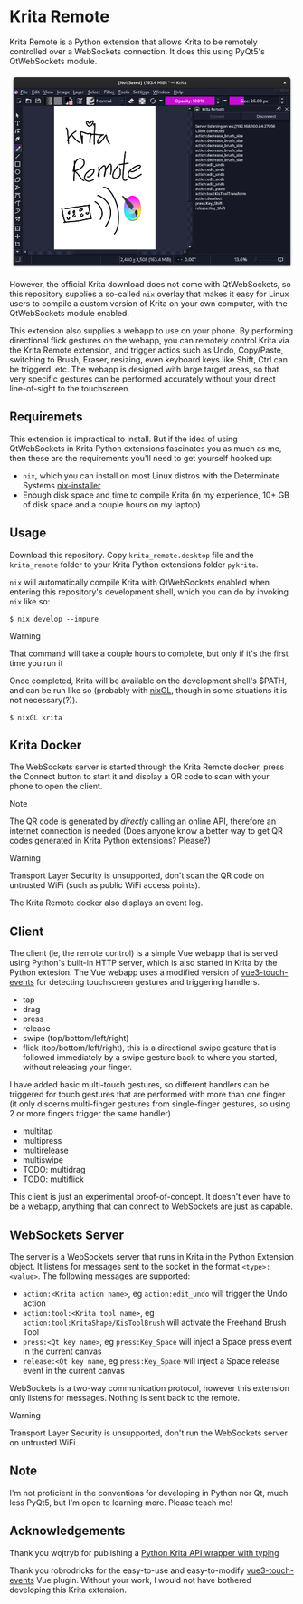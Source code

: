 # Krita Remote

Krita Remote is a Python extension that allows Krita to be remotely controlled over a WebSockets connection. It does this using PyQt5's QtWebSockets module.

![Krita Remote docker](docker_screenshot.png)

However, the official Krita download does not come with QtWebSockets, so this repository supplies a so-called `nix` overlay that makes it easy for Linux users to compile a custom version of Krita on your own computer, with the QtWebSockets module enabled.

This extension also supplies a webapp to use on your phone. By performing directional flick gestures on the webapp, you can remotely control Krita via the Krita Remote extension, and trigger actios such as Undo, Copy/Paste, switching to Brush, Eraser, resizing, even keyboard keys like Shift, Ctrl can be triggerd. etc. The webapp is designed with large target areas, so that very specific gestures can be performed accurately without your direct line-of-sight to the touchscreen.

## Requiremets

This extension is impractical to install. But if the idea of using QtWebSockets in Krita Python extensions fascinates you as much as me, then these are the requirements you'll need to get yourself hooked up:

 - `nix`, which you can install on most Linux distros with the Determinate Systems [nix-installer](https://github.com/DeterminateSystems/nix-installer)
 - Enough disk space and time to compile Krita (in my experience, 10+ GB of disk space and a couple hours on my laptop)

## Usage

Download this repository. Copy `krita_remote.desktop` file and the `krita_remote` folder to your Krita Python extensions folder `pykrita`.

`nix` will automatically compile Krita with QtWebSockets enabled when entering this repository's development shell, which you can do by invoking `nix` like so:

```
$ nix develop --impure
```

> [!WARNING]
> That command will take a couple hours to complete, but only if it's the first time you run it

Once completed, Krita will be available on the development shell's $PATH, and can be run like so (probably with [nixGL](https://github.com/nix-community/nixGL), though in some situations it is not necessary(?)).

```
$ nixGL krita
```

## Krita Docker

The WebSockets server is started through the Krita Remote docker, press the Connect button to start it and display a QR code to scan with your phone to open the client.

> [!NOTE]
> The QR code is generated by *directly* calling an online API, therefore an internet connection is needed (Does anyone know a better way to get QR codes generated in Krita Python extensions? Please?)

> [!WARNING]
> Transport Layer Security is unsupported, don't scan the QR code on untrusted WiFi (such as public WiFi access points).

The Krita Remote docker also displays an event log.

## Client

The client (ie, the remote control) is a simple Vue webapp that is served using Python's built-in HTTP server, which is also started in Krita by the Python extesion. The Vue webapp uses a modified version of [vue3-touch-events](https://github.com/robinrodricks/vue3-touch-events) for detecting touchscreen gestures and triggering handlers.

 - tap
 - drag
 - press
 - release
 - swipe (top/bottom/left/right)
 - flick (top/bottom/left/right), this is a directional swipe gesture that is followed immediately by a swipe gesture back to where you started, without releasing your finger.

I have added basic multi-touch gestures, so different handlers can be triggered for touch gestures that are performed with more than one finger (it only discerns multi-finger gestures from single-finger gestures, so using 2 or more fingers trigger the same handler)

 - multitap
 - multipress
 - multirelease
 - multiswipe
 - TODO: multidrag
 - TODO: multiflick

 This client is just an experimental proof-of-concept. It doesn't even have to be a webapp, anything that can connect to WebSockets are just as capable.

 ## WebSockets Server

 The server is a WebSockets server that runs in Krita in the Python Extension object. It listens for messages sent to the socket in the format `<type>:<value>`. The following messages are supported:

 - `action:<Krita action name>`, eg `action:edit_undo` will trigger the Undo action
 - `action:tool:<Krita tool name>`, eg `action:tool:KritaShape/KisToolBrush` will activate the Freehand Brush Tool
 - `press:<Qt key name>`, eg `press:Key_Space` will inject a Space press event in the current canvas
 - `release:<Qt key name`, eg `press:Key_Space` will inject a Space release event in the current canvas

WebSockets is a two-way communication protocol, however this extension only listens for messages. Nothing is sent back to the remote.

> [!WARNING]
> Transport Layer Security is unsupported, don't run the WebSockets server on untrusted WiFi.

## Note

I'm not proficient in the conventions for developing in Python nor Qt, much less PyQt5, but I'm open to learning more. Please teach me!

## Acknowledgements

Thank you wojtryb for publishing a [Python Krita API wrapper with typing](https://github.com/wojtryb/Shortcut-Composer/tree/main/shortcut_composer/api_krita)

Thank you robrodricks for the easy-to-use and easy-to-modify [vue3-touch-events](https://github.com/robinrodricks/vue3-touch-events) Vue plugin. Without your work, I would not have bothered developing this Krita extension.